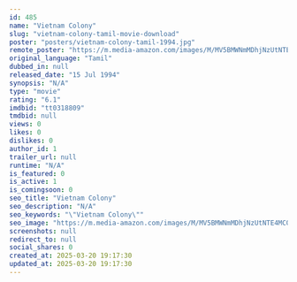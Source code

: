 ```yaml
---
id: 485
name: "Vietnam Colony"
slug: "vietnam-colony-tamil-movie-download"
poster: "posters/vietnam-colony-tamil-1994.jpg"
remote_poster: "https://m.media-amazon.com/images/M/MV5BMWNmMDhjNzUtNTE4MC00N2Y2LTk0ZjctNTEyZjE0OTBiZWNmXkEyXkFqcGdeQXVyMTEzNzg0Mjkx._V1_SX300.jpg"
original_language: "Tamil"
dubbed_in: null
released_date: "15 Jul 1994"
synopsis: "N/A"
type: "movie"
rating: "6.1"
imdbid: "tt0318809"
tmdbid: null
views: 0
likes: 0
dislikes: 0
author_id: 1
trailer_url: null
runtime: "N/A"
is_featured: 0
is_active: 1
is_comingsoon: 0
seo_title: "Vietnam Colony"
seo_description: "N/A"
seo_keywords: "\"Vietnam Colony\""
seo_image: "https://m.media-amazon.com/images/M/MV5BMWNmMDhjNzUtNTE4MC00N2Y2LTk0ZjctNTEyZjE0OTBiZWNmXkEyXkFqcGdeQXVyMTEzNzg0Mjkx._V1_SX300.jpg"
screenshots: null
redirect_to: null
social_shares: 0
created_at: 2025-03-20 19:17:30
updated_at: 2025-03-20 19:17:30
---
```



